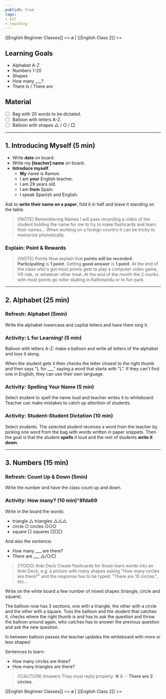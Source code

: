 ```yaml
---
publish: true
tags:
- esl
- teaching
---
```


[[English Beginner Classes]]
<< ø | [[English Class 2]] >>

## Learning Goals
- Alphabet A-Z
- Numbers 1-20
- Shapes
- How many \_\_\_?
- There is / There are

## Material
- [ ] Bag with 20 words to be dictated.
- [ ] Balloon with letters A-Z.
- [ ] Balloon with shapes △ / ○ / □.

---

## 1. Introducing Myself (5 min)
- Write **date** on board.
- Write my **\[teacher\] name** on board.
- **Introduce myself**.
	- **My** name is Ramon.
	- I am **your** English teacher.
	- I am 29 years old.
	- I am **from** Spain.
	- I speak Spanish and English.

Ask to **write their name on a paper**, fold it in half and leave it standing on the table.

> [!NOTE] Remembering Names
> I will pass recording a video of the student holding the name for me to try to make flashcards and learn their names... When working on a foreign country it can be tricky to memorize phonetically.

### Explain: Point & Rewards
> [!NOTE] Points
> Now explain that **points will be recorded**. **Participating** is **1 point**. Getting **good answer** is **1 point**. At the end of the class who's got most points gets to play a computer video game, VR ride, or whatever other treat. At the end of the month the 2 monks with most points go roller skating in Kathmandu or to fun park.

---

## 2. Alphabet (25 min)
### Refresh: Alphabet (5min)
Write the alphabet lowercase and capital letters and have them sing it.

### Activity: L for Learning! (5 min)
Balloon with letters A-Z: make a balloon and write all letters of the alphabet and toss it along.

When the student gets it then checks the letter closest to the right thumb and then says "L for \_\_\_" saying a word that starts with "L". If they can't find one in English, they can use their own language.

### Activity: Spelling Your Name (5 min)
Select student to spell the name loud and teacher writes it to whiteboard. Teacher can make mistakes to catch up attention of students.

### Activity: Student-Student Dictation (10 min)
Select students. The selected student receives a word from the teacher by picking one word from the bag with words written in paper snippets. Then the goal is that the student **spells** it loud and the rest of students **write it down**.

---
## 3. Numbers (15 min)
### Refresh: Count Up & Down (5min)
Write the number and have the class count up and down. 

### Activity: How many? (10 min)^8fda69

Write in the board the words:
- triangle △ triangles △△△
- circle ○ circles ○○○
- square □ squares □□□

And also the sentence:
- How many \_\_\_ are there?
- There are \_\_\_ △/○/□

> [!TODO] Anki Deck
> Create flashcards for those learn words into an Anki Deck, e.g. a picture with many shapes asking "How many circles are there?" and the response has to be typed: "There are 10 circles.", etc...

Write on the white board a few number of mixed shapes (triangle, circle and square).

The balloon now has 3 sections, one with a triangle, the other with a circle and the other with a square. Toss the balloon and the student that catches it, checks where the right thumb is and has to ask the question and throw the balloon around again, who catches has to answer the previous question and ask the new question.

In between balloon passes the teacher updates the whiteboard with more or less shapes!

Sentences to learn:
- How many circles are there?
- How many triangles are there?

> [!CAUTION] Answers
> They must reply properly: ❌ ~~3~~  ✅ **There are 3 circles**.

[[English Beginner Classes]]
<< ø | [[English Class 2]] >>